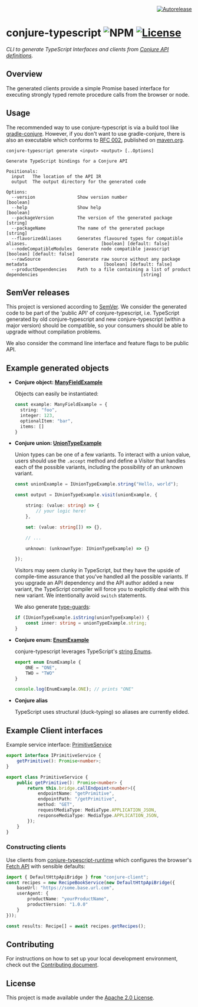 <p align="right">
<a href="https://autorelease.general.dmz.palantir.tech/palantir/conjure-typescript"><img src="https://img.shields.io/badge/Perform%20an-Autorelease-success.svg" alt="Autorelease"></a>
</p>


# conjure-typescript ![NPM](https://img.shields.io/npm/v/conjure-typescript.svg?label=conjure-typescript) [![License](https://img.shields.io/badge/License-Apache%202.0-lightgrey.svg)](https://opensource.org/licenses/Apache-2.0)


_CLI to generate TypeScript Interfaces and clients from [Conjure API definitions](https://github.com/palantir/conjure)._

## Overview

The generated clients provide a simple Promise based interface for executing strongly typed remote procedure calls from
the browser or node.

## Usage
The recommended way to use conjure-typescript is via a build tool like [gradle-conjure](https://github.com/palantir/gradle-conjure).
However, if you don't want to use gradle-conjure, there is also an executable which conforms to [RFC 002](https://github.com/palantir/conjure/blob/master/docs/rfc/002-contract-for-conjure-generators.md), published on [maven.org](https://search.maven.org/artifact/com.palantir.conjure.typescript/conjure-typescript).

```
conjure-typescript generate <input> <output> [..Options]

Generate TypeScript bindings for a Conjure API

Positionals:
  input   The location of the API IR
  output  The output directory for the generated code

Options:
  --version                Show version number                                                                           [boolean]
  --help                   Show help                                                                                     [boolean]
  --packageVersion         The version of the generated package                                                           [string]
  --packageName            The name of the generated package                                                              [string]
  --flavorizedAliases      Generates flavoured types for compatible aliases.                            [boolean] [default: false]
  --nodeCompatibleModules  Generate node compatible javascript                                          [boolean] [default: false]
  --rawSource              Generate raw source without any package metadata                             [boolean] [default: false]
  --productDependencies    Path to a file containing a list of product dependencies                                       [string]
```

## SemVer releases

This project is versioned according to [SemVer](https://semver.org/). We consider the generated code to be part of
the 'public API' of conjure-typescript, i.e. TypeScript generated by old conjure-typescript and new
conjure-typescript (within a major version) should be compatible, so your consumers should be able to upgrade without compilation problems.

We also consider the command line interface and feature flags to be public API.


## Example generated objects

- **Conjure object: [ManyFieldExample](./src/commands/generate/__tests__/resources/types/manyFieldExample.ts)**

  Objects can easily be instantiated:

    ```typescript
    const example: ManyFieldExample = {
      string: "foo",
      integer: 123,
      optionalItem: "bar",
      items: []
    }
    ```

- **Conjure union: [UnionTypeExample](./src/commands/generate/__tests__/resources/types/unionTypeExample.ts)**

    Union types can be one of a few variants. To interact with a union value, users should use the `.accept` method and define a Visitor that handles each of the possible variants, including the possibility of an unknown variant.

    ```typescript
    const unionExample = IUnionTypeExample.string("Hello, world");

    const output = IUnionTypeExample.visit(unionExample, {

        string: (value: string) => {
            // your logic here!
        },

        set: (value: string[]) => {},

        // ...

        unknown: (unknownType: IUnionTypeExample) => {}

    });
    ```

    Visitors may seem clunky in TypeScript, but they have the upside of compile-time assurance that you've handled all the possible variants.  If you upgrade an API dependency and the API author added a new variant, the TypeScript compiler will force you to explicitly deal with this new variant.  We intentionally avoid `switch` statements.

    We also generate [type-guards](https://www.typescriptlang.org/docs/handbook/advanced-types.html#type-guards-and-differentiating-types):

    ```typescript
    if (IUnionTypeExample.isString(unionTypeExample)) {
        const inner: string = unionTypeExample.string;
    }
    ```

- **Conjure enum: [EnumExample](./src/commands/generate/__tests__/resources/types/enumExample.ts)**

    conjure-typescript leverages TypeScript's [string Enums](https://www.typescriptlang.org/docs/handbook/enums.html#string-enums).

  ```typescript
  export enum EnumExample {
      ONE = "ONE",
      TWO = "TWO"
  }

  console.log(EnumExample.ONE); // prints "ONE"
  ```

- **Conjure alias**

  TypeScript uses structural (duck-typing) so aliases are currently elided.

## Example Client interfaces

Example service interface: [PrimitiveService](./src/commands/generate/__tests__/resources/services/primitiveService.ts)

```typescript
export interface IPrimitiveService {
    getPrimitive(): Promise<number>;
}

export class PrimitiveService {
    public getPrimitive(): Promise<number> {
        return this.bridge.callEndpoint<number>({
            endpointName: "getPrimitive",
            endpointPath: "/getPrimitive",
            method: "GET",
            requestMediaType: MediaType.APPLICATION_JSON,
            responseMediaType: MediaType.APPLICATION_JSON,
        });
    }
}
```

### Constructing clients

Use clients from [conjure-typescript-runtime](https://github.com/palantir/conjure-typescript-runtime) which configures the browser's
[Fetch API](https://developer.mozilla.org/en-US/docs/Web/API/Fetch_API) with sensible defaults:

```typescript
import { DefaultHttpApiBridge } from "conjure-client";
const recipes = new RecipeBookService(new DefaultHttpApiBridge({
    baseUrl: "https://some.base.url.com",
    userAgent: {
        productName: "yourProductName",
        productVersion: "1.0.0"
    }
}));

const results: Recipe[] = await recipes.getRecipes();
```

## Contributing

For instructions on how to set up your local development environment, check out the [Contributing document](./CONTRIBUTING.md).

## License
This project is made available under the [Apache 2.0 License](/LICENSE).
